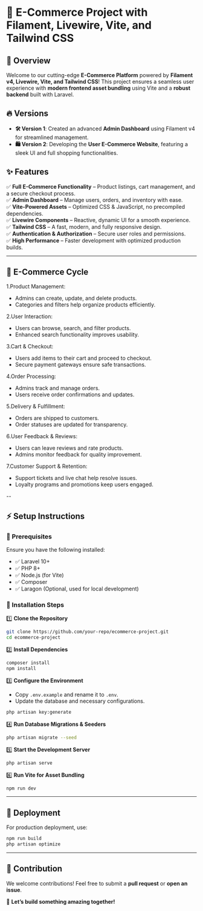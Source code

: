 # 🚀 E-Commerce Project with Filament, Livewire, Vite, and Tailwind CSS

## 🌟 Overview

Welcome to our cutting-edge **E-Commerce Platform** powered by **Filament v4, Livewire, Vite, and Tailwind CSS**! This project ensures a seamless user experience with **modern frontend asset bundling** using Vite and a **robust backend** built with Laravel.

## 🔥 Versions

- **🛠️ Version 1**: Created an advanced **Admin Dashboard** using Filament v4 for streamlined management.
- **🛍️ Version 2**: Developing the **User E-Commerce Website**, featuring a sleek UI and full shopping functionalities.

## ✨ Features

✅ **Full E-Commerce Functionality** – Product listings, cart management, and a secure checkout process.\
✅ **Admin Dashboard** – Manage users, orders, and inventory with ease.\
✅ **Vite-Powered Assets** – Optimized CSS & JavaScript, no precompiled dependencies.\
✅ **Livewire Components** – Reactive, dynamic UI for a smooth experience.\
✅ **Tailwind CSS** – A fast, modern, and fully responsive design.\
✅ **Authentication & Authorization** – Secure user roles and permissions.\
✅ **High Performance** – Faster development with optimized production builds.

---
## 🔄 E-Commerce Cycle

1.Product Management:
- Admins can create, update, and delete products.
- Categories and filters help organize products efficiently.

2.User Interaction:
- Users can browse, search, and filter products.
- Enhanced search functionality improves usability.

3.Cart & Checkout:
- Users add items to their cart and proceed to checkout.
- Secure payment gateways ensure safe transactions.

4.Order Processing:
- Admins track and manage orders.
- Users receive order confirmations and updates.

5.Delivery & Fulfillment:
- Orders are shipped to customers.
- Order statuses are updated for transparency.

6.User Feedback & Reviews:
- Users can leave reviews and rate products.
- Admins monitor feedback for quality improvement.

7.Customer Support & Retention:
- Support tickets and live chat help resolve issues.
- Loyalty programs and promotions keep users engaged.

--
## ⚡ Setup Instructions

### 🔹 Prerequisites

Ensure you have the following installed:

- ✅ Laravel 10+
- ✅ PHP 8+
- ✅ Node.js (for Vite)
- ✅ Composer
- ✅ Laragon (Optional, used for local development)

### 🔹 Installation Steps

1️⃣ **Clone the Repository**

```sh
git clone https://github.com/your-repo/ecommerce-project.git
cd ecommerce-project
```

2️⃣ **Install Dependencies**

```sh
composer install
npm install
```

3️⃣ **Configure the Environment**

- Copy `.env.example` and rename it to `.env`.
- Update the database and necessary configurations.

```sh
php artisan key:generate
```

4️⃣ **Run Database Migrations & Seeders**

```sh
php artisan migrate --seed
```

5️⃣ **Start the Development Server**

```sh
php artisan serve
```

6️⃣ **Run Vite for Asset Bundling**

```sh
npm run dev
```

---

## 🚀 Deployment

For production deployment, use:

```sh
npm run build
php artisan optimize
```

---

## 🤝 Contribution

We welcome contributions! Feel free to submit a **pull request** or **open an issue**.

🚀 **Let’s build something amazing together!**
